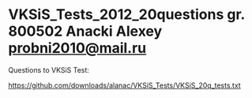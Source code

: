 VKSiS_Tests_2012_20questions
gr. 800502
Anacki Alexey
probni2010@mail.ru
================================


Questions to VKSiS Test:

https://github.com/downloads/alanac/VKSiS_Tests/VKSiS_20q_tests.txt